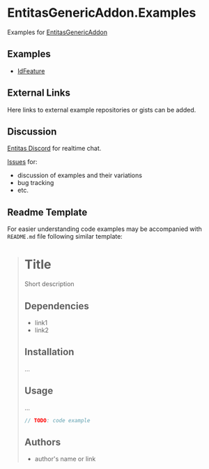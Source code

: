 # EntitasGenericAddon.Examples
Examples for [EntitasGenericAddon](https://github.com/c0ffeeartc/EntitasGenericAddon)

## Examples
  - [IdFeature](./Examples/EntitasGenericAddon.Examples.IdFeature)

## External Links
Here links to external example repositories or gists can be added.

## Discussion
[Entitas Discord](https://discord.gg/uHrVx5Z) for realtime chat.

[Issues](https://github.com/c0ffeeartc/EntitasGenericAddon.Examples/issues) for:
  - discussion of examples and their variations
  - bug tracking
  - etc.

## Readme Template
For easier understanding code examples may be accompanied with `README.md` file following similar template:
> # Title
> Short description
> ## Dependencies
>  - link1
>  - link2
> ## Installation
> ...
> ## Usage
> ...
> ```csharp
> // TODO: code example
> ```
> ## Authors
> - author's name or link
